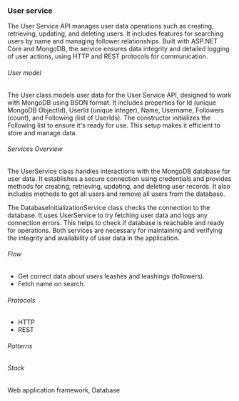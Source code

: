 ### User service

The User Service API manages user data operations such as creating, retrieving, updating, and deleting users. It includes features for searching users by name and managing follower relationships. Built with ASP.NET Core and MongoDB, the service ensures data integrity and detailed logging of user actions, using HTTP and REST protocols for communication.

###### User model

The User class models user data for the User Service API, designed to work with MongoDB using BSON format. It includes properties for Id (unique MongoDB ObjectId), UserId (unique integer), Name, Username, Followers (count), and Following (list of UserIds). The constructor initializes the Following list to ensure it's ready for use. This setup makes it efficient to store and manage data.

###### Services Overview

The UserService class handles interactions with the MongoDB database for user data. It establishes a secure connection using credentials and provides methods for creating, retrieving, updating, and deleting user records. It also includes methods to get all users and remove all users from the database.

The DatabaseInitializationService class checks the connection to the database. It uses UserService to try fetching user data and logs any connection errors. This helps to check if database is reachable and ready for operations. Both services are necessary for maintaining and verifying the integrity and availability of user data in the application.

###### Flow
- Get correct data about users leashes and leashings (followers).
- Fetch name on search.

###### Protocols

- HTTP
- REST

###### Patterns



###### Stack
Web application framework, Database
